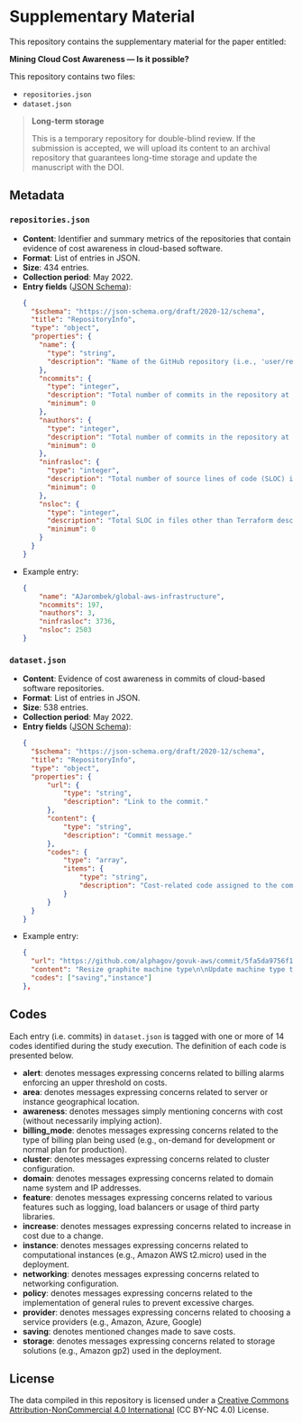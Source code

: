 # Supplementary Material

This repository contains the supplementary material for the paper entitled:

**Mining Cloud Cost Awareness — Is it possible?**

This repository contains two files:
- `repositories.json`
- `dataset.json`

> **Long-term storage**
> 
> This is a temporary repository for double-blind review. If the submission is accepted, we will upload its content to an archival repository that guarantees long-time storage and update the manuscript with the DOI.

## Metadata

### **`repositories.json`**

- **Content**: Identifier and summary metrics of the repositories that contain evidence of cost awareness in cloud-based software.
- **Format**: List of entries in JSON.
- **Size**: 434 entries.
- **Collection period**: May 2022.
- **Entry fields** ([JSON Schema](https://json-schema.org/)):
  ```json
  {
    "$schema": "https://json-schema.org/draft/2020-12/schema",
    "title": "RepositoryInfo",
    "type": "object",
    "properties": {
      "name": {
        "type": "string",
        "description": "Name of the GitHub repository (i.e., 'user/repository-name')."
      },
      "ncommits": {
        "type": "integer",
        "description": "Total number of commits in the repository at the time of collection.",
        "minimum": 0
      },
      "nauthors": {
        "type": "integer",
        "description": "Total number of commits in the repository at the time of collection.",
        "minimum": 0
      },
      "ninfrasloc": {
        "type": "integer",
        "description": "Total number of source lines of code (SLOC) in Terraform descriptor files (i.e., deployment infrastructure as code, IaC) at the time of collection.",
        "minimum": 0
      },
      "nsloc": {
        "type": "integer",
        "description": "Total SLOC in files other than Terraform descriptors at the time of collection.",
        "minimum": 0
      }
    }
  }
  ```
- Example entry:
  ```json
  {
      "name": "AJarombek/global-aws-infrastructure",
      "ncommits": 197,
      "nauthors": 3,
      "ninfrasloc": 3736,
      "nsloc": 2503
  }
  ```

### **`dataset.json`**

- **Content**: Evidence of cost awareness in commits of cloud-based software repositories.
- **Format**: List of entries in JSON.
- **Size**: 538 entries.
- **Collection period**: May 2022.
- **Entry fields** ([JSON Schema](https://json-schema.org/)):
  ```json
  {
    "$schema": "https://json-schema.org/draft/2020-12/schema",
    "title": "RepositoryInfo",
    "type": "object",
    "properties": {
        "url": {
            "type": "string",
            "description": "Link to the commit."
        },
        "content": {
            "type": "string",
            "description": "Commit message."
        },
        "codes": {
            "type": "array",
            "items": {
                "type": "string",
                "description": "Cost-related code assigned to the commit message (see Section 'Codes')."
            }
        }
    }
  }
  ```
- Example entry:
  ```json
  {
    "url": "https://github.com/alphagov/govuk-aws/commit/5fa5da9756f12559b490217dd5b173db48e7f2a9",
    "content": "Resize graphite machine type\n\nUpdate machine type to m5.xlarge. It should be cheaper, we tried to\nresize it before but it didn't work because of disk labels. Trying again\nafter the 'Device' tag was added to the EBS volume.",
    "codes": ["saving","instance"]
  },
  ```

## Codes

Each entry (i.e. commits) in `dataset.json` is tagged with one or more of 14 codes identified during the study execution. The definition of each code is presented below.

- **alert**: denotes messages expressing concerns related to billing alarms enforcing an upper threshold on costs.
- **area**: denotes messages expressing concerns related to server or instance geographical location.
- **awareness**: denotes messages simply mentioning concerns with cost (without necessarily implying action).
- **billing_mode**: denotes messages expressing concerns related to the type of billing plan being used (e.g., on-demand for development or normal plan for production).
- **cluster**: denotes messages expressing concerns related to cluster configuration.
- **domain**: denotes messages expressing concerns related to domain name system and IP addresses.
- **feature**: denotes messages expressing concerns related to various features such as logging, load balancers or usage of third party libraries.
- **increase**: denotes messages expressing concerns related to increase in cost due to a change.
- **instance**: denotes messages expressing concerns related to computational instances (e.g., Amazon AWS t2.micro) used in the deployment.
- **networking**: denotes messages expressing concerns related to networking configuration.
- **policy**: denotes messages expressing concerns related to the implementation of general rules to prevent excessive charges.
- **provider**: denotes messages expressing concerns related to choosing a service providers (e.g., Amazon, Azure, Google)
- **saving**: denotes mentioned changes made to save costs.
- **storage**: denotes messages expressing concerns related to storage solutions (e.g., Amazon gp2) used in the deployment.

## License

The data compiled in this repository is licensed under a [Creative Commons Attribution-NonCommercial 4.0 International](https://creativecommons.org/licenses/by-nc/4.0/) (CC BY-NC 4.0) License.


